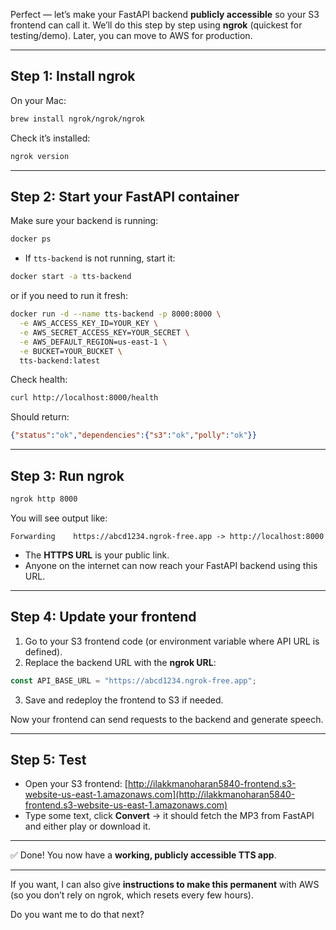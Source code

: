 Perfect — let’s make your FastAPI backend **publicly accessible** so your S3 frontend can call it. We’ll do this step by step using **ngrok** (quickest for testing/demo). Later, you can move to AWS for production.

---

## **Step 1: Install ngrok**

On your Mac:

```bash
brew install ngrok/ngrok/ngrok
```

Check it’s installed:

```bash
ngrok version
```

---

## **Step 2: Start your FastAPI container**

Make sure your backend is running:

```bash
docker ps
```

* If `tts-backend` is not running, start it:

```bash
docker start -a tts-backend
```

or if you need to run it fresh:

```bash
docker run -d --name tts-backend -p 8000:8000 \
  -e AWS_ACCESS_KEY_ID=YOUR_KEY \
  -e AWS_SECRET_ACCESS_KEY=YOUR_SECRET \
  -e AWS_DEFAULT_REGION=us-east-1 \
  -e BUCKET=YOUR_BUCKET \
  tts-backend:latest
```

Check health:

```bash
curl http://localhost:8000/health
```

Should return:

```json
{"status":"ok","dependencies":{"s3":"ok","polly":"ok"}}
```

---

## **Step 3: Run ngrok**

```bash
ngrok http 8000
```

You will see output like:

```
Forwarding    https://abcd1234.ngrok-free.app -> http://localhost:8000
```

* The **HTTPS URL** is your public link.
* Anyone on the internet can now reach your FastAPI backend using this URL.

---

## **Step 4: Update your frontend**

1. Go to your S3 frontend code (or environment variable where API URL is defined).
2. Replace the backend URL with the **ngrok URL**:

```javascript
const API_BASE_URL = "https://abcd1234.ngrok-free.app";
```

3. Save and redeploy the frontend to S3 if needed.

Now your frontend can send requests to the backend and generate speech.

---

## **Step 5: Test**

* Open your S3 frontend:
  [http://ilakkmanoharan5840-frontend.s3-website-us-east-1.amazonaws.com](http://ilakkmanoharan5840-frontend.s3-website-us-east-1.amazonaws.com)
* Type some text, click **Convert** → it should fetch the MP3 from FastAPI and either play or download it.

---

✅ Done! You now have a **working, publicly accessible TTS app**.

---

If you want, I can also give **instructions to make this permanent** with AWS (so you don’t rely on ngrok, which resets every few hours).

Do you want me to do that next?

